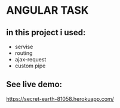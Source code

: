 # ANGULAR TASK

## in this project i used:
* servise
* routing
* ajax-request
* custom pipe

## See live demo:
https://secret-earth-81058.herokuapp.com/